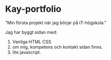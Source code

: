 # Kay-portfolio

"Min första projekt när jag börjar på IT-högskola."

Jag har byggt sidan med:

1. Vanliga HTML CSS
2. om mig, kompetens och kontakt sidan finns.
3. lite javascript.

